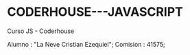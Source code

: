 # CODERHOUSE---JAVASCRIPT
Curso JS - Coderhouse

Alumno : "La Neve Cristian Ezequiel";
Comision : 41575;
